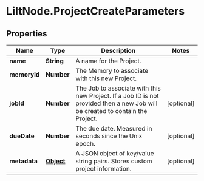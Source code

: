 # LiltNode.ProjectCreateParameters

## Properties

Name | Type | Description | Notes
------------ | ------------- | ------------- | -------------
**name** | **String** | A name for the Project. | 
**memoryId** | **Number** | The Memory to associate with this new Project. | 
**jobId** | **Number** | The Job to associate with this new Project. If a Job ID is not provided then a new Job will be created to contain the Project.  | [optional] 
**dueDate** | **Number** | The due date. Measured in seconds since the Unix epoch. | [optional] 
**metadata** | [**Object**](.md) | A JSON object of key/value string pairs. Stores custom project information. | [optional] 


